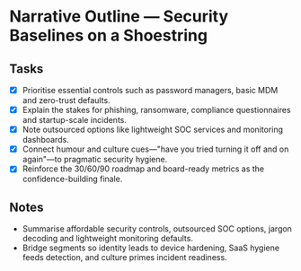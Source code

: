 # Narrative Outline — Security Baselines on a Shoestring

## Tasks
- [x] Prioritise essential controls such as password managers, basic MDM and zero-trust defaults.
- [x] Explain the stakes for phishing, ransomware, compliance questionnaires and startup-scale incidents.
- [x] Note outsourced options like lightweight SOC services and monitoring dashboards.
- [x] Connect humour and culture cues—"have you tried turning it off and on again"—to pragmatic security hygiene.
- [x] Reinforce the 30/60/90 roadmap and board-ready metrics as the confidence-building finale.

## Notes
- Summarise affordable security controls, outsourced SOC options, jargon decoding and lightweight monitoring defaults.
- Bridge segments so identity leads to device hardening, SaaS hygiene feeds detection, and culture primes incident readiness.

